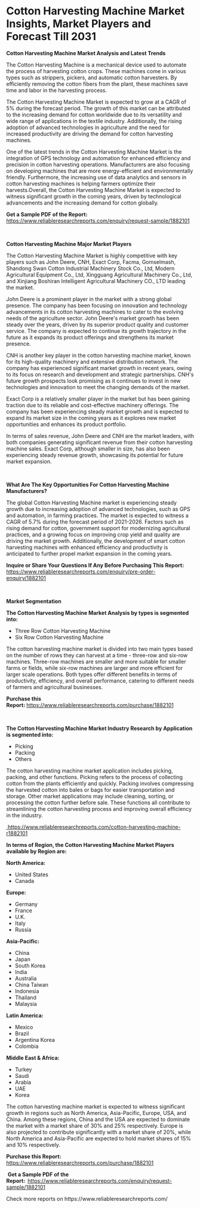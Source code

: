 <p><h1>Cotton Harvesting Machine Market Insights, Market Players and Forecast Till 2031</h1></p><p><strong>Cotton Harvesting Machine Market Analysis and Latest Trends</strong></p>
<p><p>The Cotton Harvesting Machine is a mechanical device used to automate the process of harvesting cotton crops. These machines come in various types such as strippers, pickers, and automatic cotton harvesters. By efficiently removing the cotton fibers from the plant, these machines save time and labor in the harvesting process.</p><p>The Cotton Harvesting Machine Market is expected to grow at a CAGR of 5% during the forecast period. The growth of this market can be attributed to the increasing demand for cotton worldwide due to its versatility and wide range of applications in the textile industry. Additionally, the rising adoption of advanced technologies in agriculture and the need for increased productivity are driving the demand for cotton harvesting machines.</p><p>One of the latest trends in the Cotton Harvesting Machine Market is the integration of GPS technology and automation for enhanced efficiency and precision in cotton harvesting operations. Manufacturers are also focusing on developing machines that are more energy-efficient and environmentally friendly. Furthermore, the increasing use of data analytics and sensors in cotton harvesting machines is helping farmers optimize their harvests.Overall, the Cotton Harvesting Machine Market is expected to witness significant growth in the coming years, driven by technological advancements and the increasing demand for cotton globally.</p></p>
<p><strong>Get a Sample PDF of the Report:&nbsp;</strong> <a href="https://www.reliableresearchreports.com/enquiry/request-sample/1882101">https://www.reliableresearchreports.com/enquiry/request-sample/1882101</a></p>
<p>&nbsp;</p>
<p><strong>Cotton Harvesting Machine Major Market Players</strong></p>
<p><p>The Cotton Harvesting Machine Market is highly competitive with key players such as John Deere, CNH, Exact Corp, Facma, Gomselmash, Shandong Swan Cotton Industrial Machinery Stock Co., Ltd, Modern Agricultural Equipment Co., Ltd, Xingguang Agricultural Machinery Co., Ltd, and Xinjiang Boshiran Intelligent Agricultural Machinery CO., LTD leading the market. </p><p>John Deere is a prominent player in the market with a strong global presence. The company has been focusing on innovation and technology advancements in its cotton harvesting machines to cater to the evolving needs of the agriculture sector. John Deere's market growth has been steady over the years, driven by its superior product quality and customer service. The company is expected to continue its growth trajectory in the future as it expands its product offerings and strengthens its market presence.</p><p>CNH is another key player in the cotton harvesting machine market, known for its high-quality machinery and extensive distribution network. The company has experienced significant market growth in recent years, owing to its focus on research and development and strategic partnerships. CNH's future growth prospects look promising as it continues to invest in new technologies and innovation to meet the changing demands of the market.</p><p>Exact Corp is a relatively smaller player in the market but has been gaining traction due to its reliable and cost-effective machinery offerings. The company has been experiencing steady market growth and is expected to expand its market size in the coming years as it explores new market opportunities and enhances its product portfolio.</p><p>In terms of sales revenue, John Deere and CNH are the market leaders, with both companies generating significant revenue from their cotton harvesting machine sales. Exact Corp, although smaller in size, has also been experiencing steady revenue growth, showcasing its potential for future market expansion.</p></p>
<p>&nbsp;</p>
<p><strong>What Are The Key Opportunities For Cotton Harvesting Machine Manufacturers?</strong></p>
<p><p>The global Cotton Harvesting Machine market is experiencing steady growth due to increasing adoption of advanced technologies, such as GPS and automation, in farming practices. The market is expected to witness a CAGR of 5.7% during the forecast period of 2021-2026. Factors such as rising demand for cotton, government support for modernizing agricultural practices, and a growing focus on improving crop yield and quality are driving the market growth. Additionally, the development of smart cotton harvesting machines with enhanced efficiency and productivity is anticipated to further propel market expansion in the coming years.</p></p>
<p><strong>Inquire or Share Your Questions If Any Before Purchasing This Report:</strong> <a href="https://www.reliableresearchreports.com/enquiry/pre-order-enquiry/1882101">https://www.reliableresearchreports.com/enquiry/pre-order-enquiry/1882101</a></p>
<p>&nbsp;</p>
<p><strong>Market Segmentation</strong></p>
<p><strong>The Cotton Harvesting Machine Market Analysis by types is segmented into:</strong></p>
<p><ul><li>Three Row Cotton Harvesting Machine</li><li>Six Row Cotton Harvesting Machine</li></ul></p>
<p><p>The cotton harvesting machine market is divided into two main types based on the number of rows they can harvest at a time - three-row and six-row machines. Three-row machines are smaller and more suitable for smaller farms or fields, while six-row machines are larger and more efficient for larger scale operations. Both types offer different benefits in terms of productivity, efficiency, and overall performance, catering to different needs of farmers and agricultural businesses.</p></p>
<p><strong>Purchase this Report:&nbsp;</strong><a href="https://www.reliableresearchreports.com/purchase/1882101">https://www.reliableresearchreports.com/purchase/1882101</a></p>
<p>&nbsp;</p>
<p><strong>The Cotton Harvesting Machine Market Industry Research by Application is segmented into:</strong></p>
<p><ul><li>Picking</li><li>Packing</li><li>Others</li></ul></p>
<p><p>The cotton harvesting machine market application includes picking, packing, and other functions. Picking refers to the process of collecting cotton from the plants efficiently and quickly. Packing involves compressing the harvested cotton into bales or bags for easier transportation and storage. Other market applications may include cleaning, sorting, or processing the cotton further before sale. These functions all contribute to streamlining the cotton harvesting process and improving overall efficiency in the industry.</p></p>
<p><a href="https://www.reliableresearchreports.com/cotton-harvesting-machine-r1882101">&nbsp;https://www.reliableresearchreports.com/cotton-harvesting-machine-r1882101</a></p>
<p><strong>In terms of Region, the Cotton Harvesting Machine Market Players available by Region are:</strong></p>
<p>
    <p> <strong> North America: </strong>
        <ul>
            <li>United States</li>
            <li>Canada</li>
        </ul>
        </p> 
    <p> <strong> Europe: </strong>
        <ul>
            <li>Germany</li>
            <li>France</li>
            <li>U.K.</li>
            <li>Italy</li>
            <li>Russia</li>
        </ul>
        </p> 
    <p> <strong> Asia-Pacific: </strong>
        <ul>
            <li>China</li>
            <li>Japan</li>
            <li>South Korea</li>
            <li>India</li>
            <li>Australia</li>
            <li>China Taiwan</li>
            <li>Indonesia</li>
            <li>Thailand</li>
            <li>Malaysia</li>
        </ul>
        </p> 
    <p> <strong> Latin America: </strong>
        <ul>
            <li>Mexico</li>
            <li>Brazil</li>
            <li>Argentina Korea</li>
            <li>Colombia</li>
        </ul>
        </p> 
    <p> <strong> Middle East & Africa: </strong>
        <ul>
            <li>Turkey</li>
            <li>Saudi</li>
            <li>Arabia</li>
            <li>UAE</li>
            <li>Korea</li>
        </ul>
    </p>
    </p>
<p><p>The cotton harvesting machine market is expected to witness significant growth in regions such as North America, Asia-Pacific, Europe, USA, and China. Among these regions, China and the USA are expected to dominate the market with a market share of 30% and 25% respectively. Europe is also projected to contribute significantly with a market share of 20%, while North America and Asia-Pacific are expected to hold market shares of 15% and 10% respectively.</p></p>
<p><strong>Purchase this Report: </strong><a href="https://www.reliableresearchreports.com/purchase/1882101">https://www.reliableresearchreports.com/purchase/1882101</a></p>
<p>&nbsp;<strong>Get a Sample PDF of the Report:&nbsp;&nbsp;</strong><a href="https://www.reliableresearchreports.com/enquiry/request-sample/1882101">https://www.reliableresearchreports.com/enquiry/request-sample/1882101</a></p>
<p><strong></strong></p>
<p>Check more reports on https://www.reliableresearchreports.com/</p>